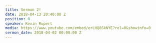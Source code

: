 ```yaml
---
title: Sermon 2!
date: 2018-04-13 20:40:00 Z
position: 0
speaker: Kevin Rupert
media: https://www.youtube.com/embed/erLHQ8SkNYE?rel=0&showinfo=0
sermon_date: 2018-04-02 00:00:00 Z
---
```


